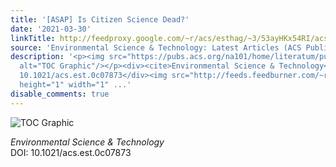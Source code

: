 ```yaml
---
title: '[ASAP] Is Citizen Science Dead?'
date: '2021-03-30'
linkTitle: http://feedproxy.google.com/~r/acs/esthag/~3/53ayHKx54RI/acs.est.0c07873
source: 'Environmental Science & Technology: Latest Articles (ACS Publications)'
description: '<p><img src="https://pubs.acs.org/na101/home/literatum/publisher/achs/journals/content/esthag/0/esthag.ahead-of-print/acs.est.0c07873/20210330/images/medium/es0c07873_0001.gif"
  alt="TOC Graphic"/></p><div><cite>Environmental Science & Technology</cite></div><div>DOI:
  10.1021/acs.est.0c07873</div><img src="http://feeds.feedburner.com/~r/acs/esthag/~4/53ayHKx54RI"
  height="1" width="1" ...'
disable_comments: true
---
```

<p><img src="https://pubs.acs.org/na101/home/literatum/publisher/achs/journals/content/esthag/0/esthag.ahead-of-print/acs.est.0c07873/20210330/images/medium/es0c07873_0001.gif" alt="TOC Graphic"/></p><div><cite>Environmental Science & Technology</cite></div><div>DOI: 10.1021/acs.est.0c07873</div><img src="http://feeds.feedburner.com/~r/acs/esthag/~4/53ayHKx54RI" height="1" width="1" ...